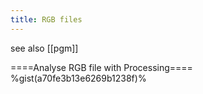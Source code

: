 ```yaml
---
title: RGB files
---
```

see also [[pgm]]

====Analyse RGB file with Processing====
%gist(a70fe3b13e6269b1238f)%
